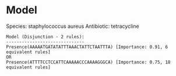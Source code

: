 
# Model

Species: staphylococcus aureus
Antibiotic: tetracycline

```
Model (Disjunction - 2 rules):
------------------------------
Presence(AAAAATGATATATTTAAACTATTCTAATTTA) [Importance: 0.91, 6 equivalent rules]
OR
Presence(ATTTTCCTCCATTCAAAAACCCAAAAGGGCA) [Importance: 0.75, 18 equivalent rules]

```

